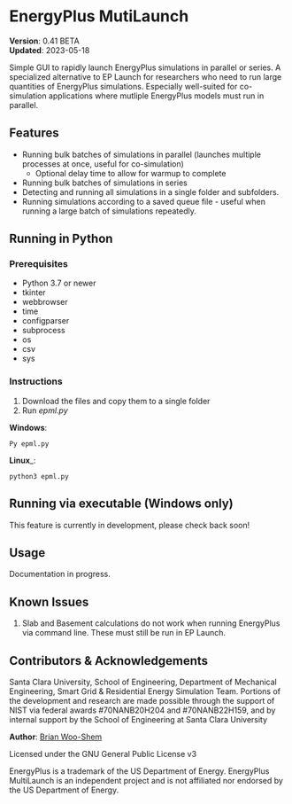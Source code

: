 # EnergyPlus MutiLaunch
  
__Version__: 0.41 BETA  
__Updated__: 2023-05-18

Simple GUI to rapidly launch EnergyPlus simulations in parallel or series. A specialized alternative to EP Launch for researchers who need to run large quantities of EnergyPlus simulations. Especially well-suited for co-simulation applications where mutliple EnergyPlus models must run in parallel.

## Features

- Running bulk batches of simulations in parallel (launches multiple processes at once, useful for co-simulation)
    - Optional delay time to allow for warmup to complete
- Running bulk batches of simulations in series
- Detecting and running all simulations in a single folder and subfolders.
- Running simulations according to a saved queue file - useful when running a large batch of simulations repeatedly.

## Running in Python

### Prerequisites
- Python 3.7 or newer
- tkinter
- webbrowser
- time
- configparser
- subprocess
- os
- csv
- sys

### Instructions
1. Download the files and copy them to a single folder
2. Run _epml.py_

__Windows__:  

    Py epml.py

__Linux___:  

    python3 epml.py


## Running via executable (Windows only)

This feature is currently in development, please check back soon!

## Usage

Documentation in progress.

## Known Issues

1. Slab and Basement calculations do not work when running EnergyPlus via command line. These must still be run in EP Launch. 

## Contributors & Acknowledgements
Santa Clara University, School of Engineering, Department of Mechanical Engineering, Smart Grid & Residential Energy Simulation Team. Portions of the development and research are made possible through the support of NIST via federal awards #70NANB20H204 and #70NANB22H159, and by internal support by the School of Engineering at Santa Clara University

__Author__: [Brian Woo-Shem](https://www.brianwooshem.com)

Licensed under the GNU General Public License v3

EnergyPlus is a trademark of the US Department of Energy. EnergyPlus MultiLaunch is an independent project and is not affiliated nor endorsed by the US Department of Energy.

